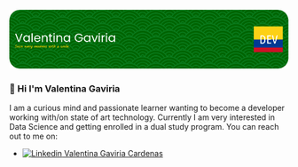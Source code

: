 ![Header](./github-header-image.png)

### 👋 Hi I'm Valentina Gaviria

I am a curious mind and passionate learner wanting to become a developer
working with/on state of art technology. Currently I am very interested in Data
Science and getting enrolled in a dual study program. You can reach out to me on:

- [![Linkedin](https://i.sstatic.net/gVE0j.png) Valentina Gaviria Cardenas](https://www.linkedin.com/in/valentina-gaviria-cardenas)
